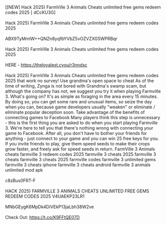 [[NEW] Hack 2025) FarmVille 3 Animals Cheats unlimited free gems redeem codes 2025 [ dCcKU3G]
<br>
<br>Hack 2025) FarmVille 3 Animals Cheats unlimited free gems redeem codes 2025
<br>
<br>ABX9TyMmlW++QNZn8yqfbYVbZ5vOZVZXG5WPRBqr
<br>
<br>Hack 2025) FarmVille 3 Animals Cheats unlimited free gems redeem codes 2025
<br>
<br>HERE - https://theloyalest.cyou/r3nndsc
<br>
<br>Hack 2025) FarmVille 3 Animals Cheats unlimited free gems redeem codes 2025 that work no survey! Use grandma's open space to cheat As of the time of writing, Zynga is not bored with Grandma's swamp scam, but although the company has not, we suggest you try it when playing Farmville 3. What's going on? It's as simple as foraging in the area every 15 minutes. By doing so, you can get some rare and unusual items, so seize the day when you can, because game developers usually \"weaken\" or eliminate / eliminate popular deception soon. Take advantage of the benefits of connecting games to Facebook Many players think this step is unnecessary - this is the first thing you are asked to do when you start playing Farmville 3. We're here to tell you that there's nothing wrong with connecting your game to Facebook. After all, you don't have to bother your friends for anything - just connect to your game and you can win 25 free keys for you. If you invite friends to play, give them speed seeds to make their crops grow faster, and freely ask for speed seeds in return. FarmVille 3 Animals cheats farmville 3 redeem codes 2025 farmville 3 cheats 2025 farmville 3 cheats farmville 3 cheats 2025 farmville codes farmville 3 unlimited gems farmville 3 cheats iphone farmville 3 cheats android farmville 3 animals unlimited mod apk
<br>
<br>c8zBus0FRT-F
<br>
<br>HACK 2025) FARMVILLE 3 ANIMALS CHEATS UNLIMITED FREE GEMS REDEEM CODES 2025 V4UAEKP23LR1
<br>
<br>MNbGEygK6MpDk4DiVEkP13jaLbh38W2ve
<br>
<br>Check Out: https://t.co/K9FFtQE07D
<br>
